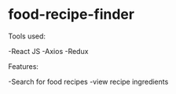 # food-recipe-finder

Tools used:

  -React JS
  -Axios
  -Redux

Features:

  -Search for food recipes
  -view recipe ingredients
